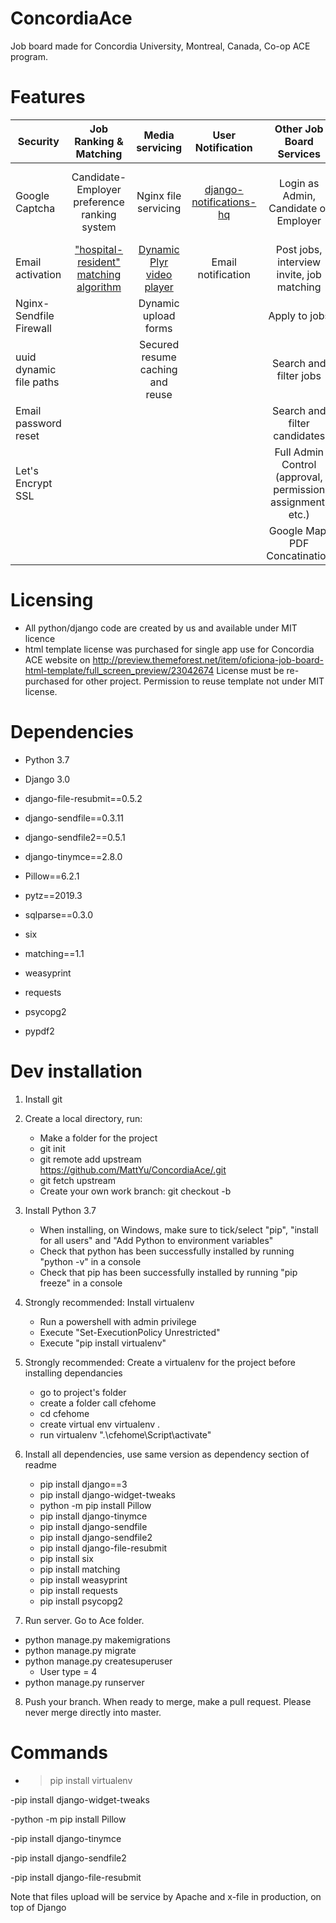 # ConcordiaAce

Job board made for Concordia University, Montreal, Canada, Co-op ACE program. 
# Features

| Security        | Job Ranking & Matching          | Media servicing  | User Notification  | Other Job Board Services  | Data  | CI/CD  |
| ------------- |:-------------:| :-----:|:-----:| :-----:|-----:|-----:|
| Google Captcha      | Candidate-Employer preference ranking system| Nginx file servicing | [django-notifications-hq](https://pypi.org/project/django-notifications-hq/) | Login as Admin, Candidate or Employer | Postgres Db| Prod Ready 2 step Docker-Compose setup
| Email activation|  ["hospital-resident" matching algorithm](https://pypi.org/project/matching/)      |   [Dynamic Plyr video player](https://github.com/sampotts/plyr)  | Email notification| Post jobs, interview invite, job matching | | Persistent Volumes
| Nginx-Sendfile Firewall |  |   Dynamic upload forms | | Apply to jobs
| uuid dynamic file paths |  |    Secured resume caching and reuse| | Search and filter jobs
| Email password reset |  | | | Search and filter candidates
| Let's Encrypt SSL | |  | | Full Admin Control (approval, permission assignment, etc.)
| | |  | | Google Map,  PDF Concatination
# Licensing
- All python/django code are created by us and available under MIT licence
- html template license was purchased for single app use for Concordia ACE website on http://preview.themeforest.net/item/oficiona-job-board-html-template/full_screen_preview/23042674 License must be re-purchased for other project. Permission to reuse template not under MIT license. 

# Dependencies

- Python 3.7
- Django 3.0
- django-file-resubmit==0.5.2
- django-sendfile==0.3.11
- django-sendfile2==0.5.1
- django-tinymce==2.8.0
- Pillow==6.2.1
- pytz==2019.3
- sqlparse==0.3.0
- six
- matching==1.1
- weasyprint
- requests
- psycopg2

- pypdf2


# Dev installation
1) Install git
2) Create a local directory, run:
   - Make a folder for the project
   - git init
   - git remote add upstream  https://github.com/MattYu/ConcordiaAce/.git
   - git fetch upstream
   - Create your own work branch: git checkout -b <name of your workbranch>
3) Install Python 3.7
   - When installing, on Windows, make sure to tick/select "pip", "install for all users" and "Add Python to environment variables"
   - Check that python has been successfully installed by running "python -v" in a console
   - Check that pip has been successfully installed by running "pip freeze" in a console
4) Strongly recommended: Install virtualenv
   - Run a powershell with admin privilege
   - Execute "Set-ExecutionPolicy Unrestricted"
   - Execute "pip install virtualenv"
5) Strongly recommended: Create a virtualenv for the project before installing dependancies 
   - go to project's folder
   - create a folder call cfehome
   - cd cfehome
   - create virtual env virtualenv .
   - run virtualenv ".\cfehome\Script\activate"
6) Install all dependencies, use same version as dependency section of readme
   - pip install django==3
   - pip install django-widget-tweaks
   - python -m pip install Pillow
   - pip install django-tinymce
   - pip install django-sendfile
   - pip install django-sendfile2
   - pip install django-file-resubmit
   - pip install six
   - pip install matching
   - pip install weasyprint
   - pip install requests
   - pip install psycopg2

  
7) Run server. Go to Ace folder.
  - python manage.py makemigrations
  - python manage.py migrate
  - python manage.py createsuperuser
      - User type = 4
  - python manage.py runserver

8) Push your branch. When ready to merge, make a pull request. Please never merge directly into master. 
  

# Commands

- > pip install virtualenv

-pip install django-widget-tweaks

-python -m pip install Pillow

-pip install django-tinymce

-pip install django-sendfile2

-pip install django-file-resubmit



Note that files upload will be service by Apache and x-file in production, on top of Django
